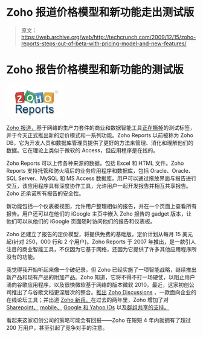 # Zoho 报道价格模型和新功能走出测试版

> 原文：<https://web.archive.org/web/http://techcrunch.com/2009/12/15/zoho-reports-steps-out-of-beta-with-pricing-model-and-new-features/>

# Zoho 报告价格模型和新功能的测试版

![](img/4e0c2afc525cc4f22e5e82212e3cdb94.png)

[Zoho 报道，](https://web.archive.org/web/20230402054515/http://reports.zoho.com/login/login.jsp)基于网络的生产力套件的商业和数据智能工具[正在撕掉](https://web.archive.org/web/20230402054515/http://arvindnatarajan.wiki.zoho.com/Zoho-Reports-going-out-of-Beta.html)的测试标签，并于今天正式推出新的定价模式和一系列功能。Zoho Reports 以前被称为 Zoho DB，它为开发人员和数据库管理员提供了更好的方法来管理、消化和理解他们的数据。它在理论上类似于微软的 Access，但应用程序是在线的。

Zoho Reports 可以上传各种来源的数据，包括 Excel 和 HTML 文件。Zoho Reports 支持托管和防火墙后的业务应用程序和数据库，包括 Oracle、Oracle、SQL Server、MySQL 和 MS Access 数据库。用户可以通过拖放界面与报告进行交互，该应用程序具有深度协作工具，允许用户一起开发报告并相互共享报告。Zoho 还承诺所有报告的安全性。

新功能包括一个仪表板视图，允许用户整理相似的报告，并在一个页面上查看所有报告。用户还可以在他们的 iGoogle 主页中嵌入 Zoho 报告的 gadget 版本，让他们可以从他们的 iGoogle 页面随时访问他们的报告和仪表板。

Zoho 还建立了报告的定价模型，将提供免费的基础版，定价计划从每月 15 美元起(针对 250，000 行和 2 个用户)。Zoho Reports 于 2007 年推出，是一款引人注目的商业智能工具，不仅因为它基于网络，还因为它提供了许多其他应用程序所没有的功能。

我觉得我开始听起来像一个破纪录，但 Zoho 已经实施了一项智能战略，继续推出新产品和现有产品的附加产品。Zoho 知道，它将不得不打一场硬仗，以阻止用户涌向谷歌应用程序，以及很快微软基于网络的版本微软 2010。最近，这家初创公司推出了与谷歌文档更深层次的整合。[推出](https://web.archive.org/web/20230402054515/https://techcrunch.com/2009/09/22/web-based-productivity-suite-zoho-launches-forum-tool-zoho-discussions/) [Zoho Discussions](https://web.archive.org/web/20230402054515/http://discussions.zoho.com/home) ，一款面向企业的在线论坛工具；并出道 [Zoho 新兵。](https://web.archive.org/web/20230402054515/https://techcrunch.com/2009/11/23/web-based-productivity-suite-zoho-launches-human-resources-application-zoho-recruit/)在过去的两年里，Zoho 增加了对 [Sharepoint、](https://web.archive.org/web/20230402054515/https://techcrunch.com/2009/06/23/zoho-now-integrates-with-microsoft-sharepoint/) [mobile、](https://web.archive.org/web/20230402054515/https://techcrunch.com/2009/04/28/zoho-now-fully-integrated-with-mobile-devices/) [Google 和 Yahoo IDs](https://web.archive.org/web/20230402054515/https://techcrunch.com/2008/05/13/zoho-no-longer-requires-accounts-sign-in-with-yahoo-or-google-ids/) 以及[群组共享的支持。](https://web.archive.org/web/20230402054515/https://techcrunch.com/2008/08/21/zoho-brings-it-all-together-with-zoho-share/)

看起来这家初创公司的策略可能会有回报——Zoho 在短短 4 年内就拥有了超过 200 万用户，甚至引起了竞争对手的注意。